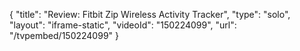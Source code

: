 {
    "title": "Review: Fitbit Zip Wireless Activity Tracker",
    "type": "solo",
    "layout": "iframe-static",
    "videoId": "150224099",
    "url": "\/tvpembed\/150224099"
}